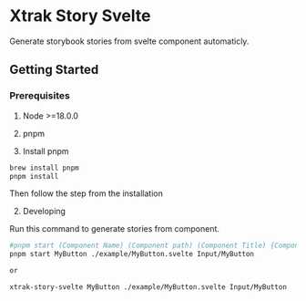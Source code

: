 # Xtrak Story Svelte

Generate storybook stories from svelte component automaticly.

## Getting Started

### Prerequisites

1. Node &gt;=18.0.0
2. pnpm

1. Install pnpm

```bash
brew install pnpm
pnpm install
```

Then follow the step from the installation

2. Developing

Run this command to generate stories from component.

```bash
#pnpm start (Component Name) (Component path) (Component Title) {Component Interface name}
pnpm start MyButton ./example/MyButton.svelte Input/MyButton   

or

xtrak-story-svelte MyButton ./example/MyButton.svelte Input/MyButton
```